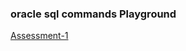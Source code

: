 ### oracle sql commands Playground

[Assessment-1](https://docs.google.com/document/d/1q2A-i1WVMR61TtCjydIHPm-jBjBI1w2cKbXT7UE_DSs/edit?usp=sharing)